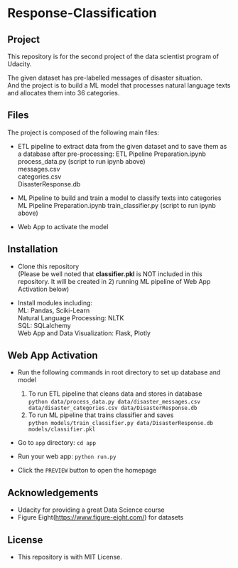 # Response-Classification

## Project

This repository is for the second project of the data scientist program of Udacity.

The given dataset has pre-labelled messages of disaster situation.  
And the project is to build a ML model that processes natural language texts  
and allocates them into 36 categories.  

## Files  

The project is composed of the following main files:  

* ETL pipeline to extract data from the given dataset and to save them as  
  a database after pre-processing:
  ETL Pipeline Preparation.ipynb  
  process_data.py (script to run ipynb above)  
  messages.csv   
  categories.csv   
  DisasterResponse.db
 
* ML Pipeline to build and train a model to classify texts into categories  
  ML Pipeline Preparation.ipynb
  train_classifier.py (script to run ipynb above)

* Web App to activate the model 

## Installation

* Clone this repository  
  (Please be well noted that **classifier.pkl** is NOT included in this repository.
  It will be created in 2) running ML pipeline of Web App Activation below)

* Install modules including:  
  ML: Pandas, Sciki-Learn  
  Natural Language Processing: NLTK  
  SQL: SQLalchemy  
  Web App and Data Visualization: Flask, Plotly  

## Web App Activation

* Run the following commands in root directory to set up database and model

    1) To run ETL pipeline that cleans data and stores in database  
        `python data/process_data.py data/disaster_messages.csv data/disaster_categories.csv data/DisasterResponse.db`
    2) To run ML pipeline that trains classifier and saves  
        `python models/train_classifier.py data/DisasterResponse.db models/classifier.pkl`

* Go to `app` directory: `cd app`

* Run your web app: `python run.py`

* Click the `PREVIEW` button to open the homepage

## Acknowledgements

* Udacity for providing a great Data Science course  
* Figure Eight(https://www.figure-eight.com/) for datasets

## License

* This repository is with MIT License.